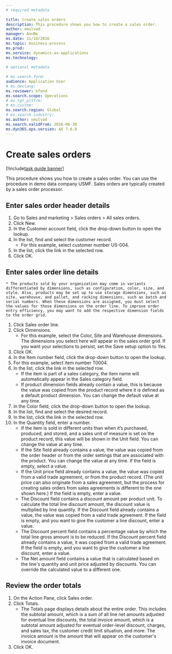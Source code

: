 ```yaml
--- 
# required metadata 
 
title: Create sales orders
description: This procedure shows you how to create a sales order. 
author: omulvad
manager: AnnBe 
ms.date: 11/10/2016
ms.topic: business-process 
ms.prod:  
ms.service: dynamics-ax-applications 
ms.technology:  
 
# optional metadata 
 
# ms.search.form:   
audience: Application User 
# ms.devlang:  
ms.reviewer: kfend
ms.search.scope: Operations 
# ms.tgt_pltfrm:  
# ms.custom:  
ms.search.region: Global
# ms.search.industry: 
ms.author: omulvad
ms.search.validFrom: 2016-06-30 
ms.dyn365.ops.version: AX 7.0.0 
---
```

# Create sales orders

[!include[task guide banner](../../includes/task-guide-banner.md)]

This procedure shows you how to create a sales order. You can use the procedure in demo data company USMF. Sales orders are typically created by a sales order processor. 




## Enter sales order header details
1. Go to Sales and marketing > Sales orders > All sales orders.
2. Click New.
3. In the Customer account field, click the drop-down button to open the lookup.
4. In the list, find and select the customer record.
    * For this example, select customer number US-004.  
5. In the list, click the link in the selected row.
6. Click OK.

## Enter sales order line details
    * The products sold by your organization may come in variants differentiated by dimensions, such as configuration, color, size, and style. Also, products may be set up to use storage dimensions, such as site, warehouse, and pallet, and racking dimensions, such as batch and serial numbers. When these dimensions are assigned, you must select the values for those dimensions on the order line. To improve order entry efficiency, you may want to add the respective dimension fields to the order grid.  
1. Click Sales order line.
2. Click Dimensions.
    * For this example, select the Color, Site and Warehouse dimensions. The dimensions you select here will appear in the sales order grid. If you want your selections to persist, set the Save setup option to Yes.   
3. Click OK.
4. In the Item number field, click the drop-down button to open the lookup.
5. For this example, select item number T0004.
6. In the list, click the link in the selected row.
    * If the item is part of a sales category, the item name will automatically appear in the Sales category field.  
    * If product dimension fields already contain a value, this is because the value was copied from the product record where it is defined as a default product dimension. You can change the default value at any time.   
7. In the Color field, click the drop-down button to open the lookup.
8. In the list, find and select the desired record.
9. In the list, click the link in the selected row.
10. In the Quantity field, enter a number.
    * If the item is sold in different units than when it’s purchased, produced, and stored, and a sales unit of measure is set on the product record, this value will be shown in the Unit field. You can change the value at any time.   
    * If the Site field already contains a value, the value was copied from the order header or from the order settings that are associated with the product. You can change the value at any time. If the field is empty, select a value.   
    * If the Unit price field already contains a value, the value was copied from a valid trade agreement, or from the product record. (The unit price can also originate from a sales agreement, but the process for creating sales orders from sales agreements is different to the one shown here.) If the field is empty, enter a value.   
    * The Discount field contains a discount amount per product unit. To calculate the total line discount amount, the discount value is multiplied by line quantity.    If the Discount field already contains a value, the value was copied from a valid trade agreement. If the field is empty, and you want to give the customer a line discount, enter a value.  
    * The Discount percent field contains a percentage value by which the total line gross amount is to be reduced.  If the Discount percent field already contains a value, it was copied from a valid trade agreement. If the field is empty, and you want to give the customer a line discount, enter a value.  
    * The Net amount field contains a value that is calculated based on the line's quantity and unit price adjusted by discounts.  You can override the calculated value to a different one.  

## Review the order totals
1. On the Action Pane, click Sales order.
2. Click Totals.
    * The Totals page displays details about the entire order. This includes the subtotal amount, which is a sum of all line net amounts adjusted for eventual line discounts, the total invoice amount, which is a subtotal amount adjusted for eventual order-level discount, charges, and sales tax, the customer credit limit situation, and more.  The invoice amount is the amount that will appear on the customer's invoice document.  
3. Click OK.

